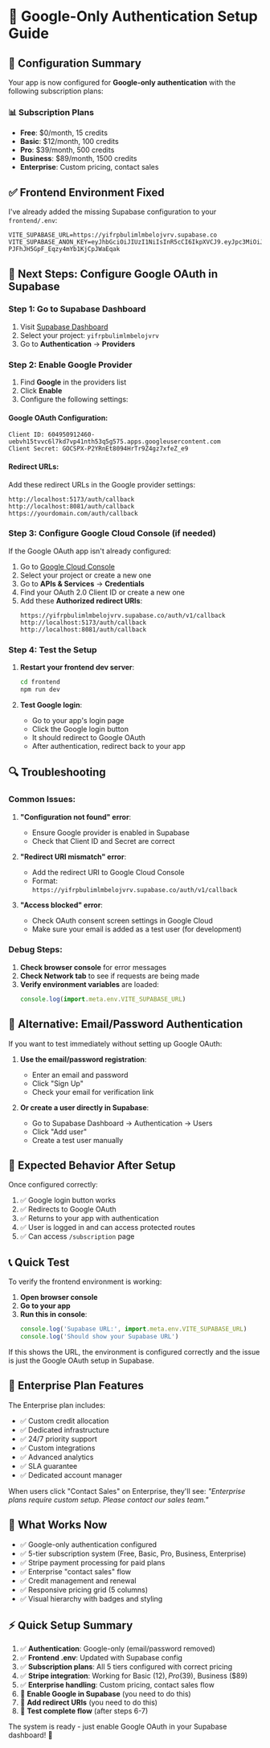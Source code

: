 # 🔐 Google-Only Authentication Setup Guide

## 🎯 Configuration Summary

Your app is now configured for **Google-only authentication** with the following subscription plans:

### 📊 Subscription Plans
- **Free**: $0/month, 15 credits
- **Basic**: $12/month, 100 credits
- **Pro**: $39/month, 500 credits
- **Business**: $89/month, 1500 credits
- **Enterprise**: Custom pricing, contact sales

## ✅ Frontend Environment Fixed

I've already added the missing Supabase configuration to your `frontend/.env`:

```env
VITE_SUPABASE_URL=https://yifrpbulimlmbelojvrv.supabase.co
VITE_SUPABASE_ANON_KEY=eyJhbGciOiJIUzI1NiIsInR5cCI6IkpXVCJ9.eyJpc3MiOiJzdXBhYmFzZSIsInJlZiI6InlpZnJwYnVsaW1sbWJlbG9qdnJ2Iiwicm9sZSI6ImFub24iLCJpYXQiOjE3NTgzNjQwMTYsImV4cCI6MjA3Mzk0MDAxNn0.Ca0IEFyIvzh-PJFhJH5GpF_Eqzy4mYb1KjCpJWaEqak
```

## 🚀 Next Steps: Configure Google OAuth in Supabase

### Step 1: Go to Supabase Dashboard

1. Visit [Supabase Dashboard](https://supabase.com/dashboard)
2. Select your project: `yifrpbulimlmbelojvrv`
3. Go to **Authentication** → **Providers**

### Step 2: Enable Google Provider

1. Find **Google** in the providers list
2. Click **Enable**
3. Configure the following settings:

#### Google OAuth Configuration:
```
Client ID: 604950912460-uebvh15tvvc6l7kd7vp41nth53q5g575.apps.googleusercontent.com
Client Secret: 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
```

#### Redirect URLs:
Add these redirect URLs in the Google provider settings:
```
http://localhost:5173/auth/callback
http://localhost:8081/auth/callback
https://yourdomain.com/auth/callback
```

### Step 3: Configure Google Cloud Console (if needed)

If the Google OAuth app isn't already configured:

1. Go to [Google Cloud Console](https://console.cloud.google.com/)
2. Select your project or create a new one
3. Go to **APIs & Services** → **Credentials**
4. Find your OAuth 2.0 Client ID or create a new one
5. Add these **Authorized redirect URIs**:
   ```
   https://yifrpbulimlmbelojvrv.supabase.co/auth/v1/callback
   http://localhost:5173/auth/callback
   http://localhost:8081/auth/callback
   ```

### Step 4: Test the Setup

1. **Restart your frontend dev server**:
   ```bash
   cd frontend
   npm run dev
   ```

2. **Test Google login**:
   - Go to your app's login page
   - Click the Google login button
   - It should redirect to Google OAuth
   - After authentication, redirect back to your app

## 🔍 Troubleshooting

### Common Issues:

1. **"Configuration not found" error**:
   - Ensure Google provider is enabled in Supabase
   - Check that Client ID and Secret are correct

2. **"Redirect URI mismatch" error**:
   - Add the redirect URI to Google Cloud Console
   - Format: `https://yifrpbulimlmbelojvrv.supabase.co/auth/v1/callback`

3. **"Access blocked" error**:
   - Check OAuth consent screen settings in Google Cloud
   - Make sure your email is added as a test user (for development)

### Debug Steps:

1. **Check browser console** for error messages
2. **Check Network tab** to see if requests are being made
3. **Verify environment variables** are loaded:
   ```javascript
   console.log(import.meta.env.VITE_SUPABASE_URL)
   ```

## 📝 Alternative: Email/Password Authentication

If you want to test immediately without setting up Google OAuth:

1. **Use the email/password registration**:
   - Enter an email and password
   - Click "Sign Up"
   - Check your email for verification link

2. **Or create a user directly in Supabase**:
   - Go to Supabase Dashboard → Authentication → Users
   - Click "Add user"
   - Create a test user manually

## 🎯 Expected Behavior After Setup

Once configured correctly:

1. ✅ Google login button works
2. ✅ Redirects to Google OAuth
3. ✅ Returns to your app with authentication
4. ✅ User is logged in and can access protected routes
5. ✅ Can access `/subscription` page

## 📞 Quick Test

To verify the frontend environment is working:

1. **Open browser console**
2. **Go to your app**
3. **Run this in console**:
   ```javascript
   console.log('Supabase URL:', import.meta.env.VITE_SUPABASE_URL)
   console.log('Should show your Supabase URL')
   ```

If this shows the URL, the environment is configured correctly and the issue is just the Google OAuth setup in Supabase.

## 🎯 Enterprise Plan Features

The Enterprise plan includes:
- ✅ Custom credit allocation
- ✅ Dedicated infrastructure
- ✅ 24/7 priority support
- ✅ Custom integrations
- ✅ Advanced analytics
- ✅ SLA guarantee
- ✅ Dedicated account manager

When users click "Contact Sales" on Enterprise, they'll see: *"Enterprise plans require custom setup. Please contact our sales team."*

## 🎉 What Works Now

- ✅ Google-only authentication configured
- ✅ 5-tier subscription system (Free, Basic, Pro, Business, Enterprise)
- ✅ Stripe payment processing for paid plans
- ✅ Enterprise "contact sales" flow
- ✅ Credit management and renewal
- ✅ Responsive pricing grid (5 columns)
- ✅ Visual hierarchy with badges and styling

## ⚡ Quick Setup Summary

1. ✅ **Authentication**: Google-only (email/password removed)
2. ✅ **Frontend .env**: Updated with Supabase config
3. ✅ **Subscription plans**: All 5 tiers configured with correct pricing
4. ✅ **Stripe integration**: Working for Basic ($12), Pro ($39), Business ($89)
5. ✅ **Enterprise handling**: Custom pricing, contact sales flow
6. 🔧 **Enable Google in Supabase** (you need to do this)
7. 🔧 **Add redirect URIs** (you need to do this)
8. 🧪 **Test complete flow** (after steps 6-7)

The system is ready - just enable Google OAuth in your Supabase dashboard! 🚀